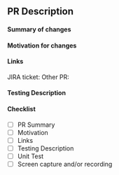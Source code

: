 ## PR Description

#### Summary of changes

<!-- What was changed and what are their effects? -->

#### Motivation for changes

<!-- Why were the changes made? -->

#### Links

JIRA ticket:
Other PR:

#### Testing Description

<!-- Describe how the changes have been tested + add screen capture and/or recording whenever possible -->

#### Checklist

- [ ] PR Summary
- [ ] Motivation
- [ ] Links
- [ ] Testing Description
- [ ] Unit Test
- [ ] Screen capture and/or recording
